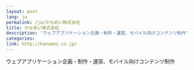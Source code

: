 ```yaml
---
layout: post
lang: ja
permalink: /ja/かなめい株式会社
title: かなめい株式会社
description: 'ウェブアプリケーション企画・制作・運営、モバイル向けコンテンツ制作'
categories: 
link: http://kanamei.co.jp/
---
```


<p>ウェブアプリケーション企画・制作・運営、モバイル向けコンテンツ制作</p>
